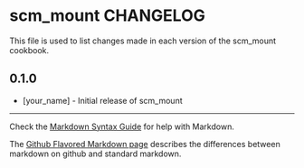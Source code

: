 # scm_mount CHANGELOG

This file is used to list changes made in each version of the scm_mount cookbook.

## 0.1.0
- [your_name] - Initial release of scm_mount

- - -
Check the [Markdown Syntax Guide](http://daringfireball.net/projects/markdown/syntax) for help with Markdown.

The [Github Flavored Markdown page](http://github.github.com/github-flavored-markdown/) describes the differences between markdown on github and standard markdown.
